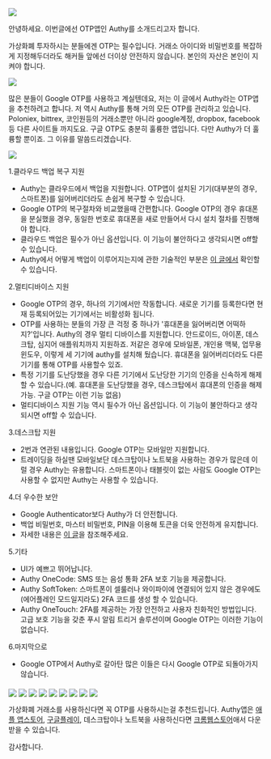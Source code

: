 ![](http://wersm.com/wp-content/uploads/2014/11/wersm-authy-authentification-password-app-657x360.png)

안녕하세요. 이번글에선 OTP앱인 Authy를 소개드리고자 합니다.

가상화폐 투자하시는 분들에겐 OTP는 필수입니다.
거래소 아이디와 비밀번호를 복잡하게 지정해두더라도 해커들 앞에선 더이상 안전하지 않습니다.
본인의 자산은 본인이 지켜야 합니다.

<img src="http://a5.mzstatic.com/us/r30/Purple71/v4/e3/04/38/e30438cd-bba2-88dc-963c-e3bed1a61068/screen696x696.jpeg" align="middle">

많은 분들이 Google OTP를 사용하고 계실텐데요, 저는 이 글에서 Authy라는 OTP앱을 추천하려고 합니다. 저 역시 Authy를 통해 거의 모든 OTP를 관리하고 있습니다. Poloniex, bittrex, 코인원등의 거래소뿐만 아니라 google계정, dropbox, facebook등 다른 사이트들 까지도요. 구글 OTP도 충분히 훌륭한 앱입니다. 다만 Authy가 더 훌륭할 뿐이죠. 그 이유를 말씀드리겠습니다.

<img src="https://authy.com/wp-content/uploads/2017-03-08_1233.png" align="middle">


1.클라우드 백업 복구 지원

-   Authy는 클라우드에서 백업을 지원합니다. OTP앱이 설치된 기기(대부분의 경우, 스마트폰)를 잃어버리더라도 손쉽게 복구할 수 있습니다.
-   Google OTP의 복구절차와 비교했을때 간편합니다. Google OTP의 경우 휴대폰을 분실했을 경우, 동일한 번호로 휴대폰을 새로 만들어서 다시 설치 절차를 진행해야 합니다.
-   클라우드 백업은 필수가 아닌 옵션입니다. 이 기능이 불안하다고 생각되시면 off할 수 있습니다.
-   Authy에서 어떻게 백업이 이루어지는지에 관한 기술적인 부분은 [이 글에서][authy] 확인할 수 있습니다.

2.멀티디바이스 지원
-   Google OTP의 경우, 하나의 기기에서만 작동합니다. 새로운 기기를 등록한다면 현재 등록되어있는 기기에서는 비활성화 됩니다.
-   OTP를 사용하는 분들의 가장 큰 걱정 중 하나가 '휴대폰을 잃어버리면 어떡하지?'입니다. Authy의 경우 멀티 디바이스를 지원합니다. 안드로이드, 아이폰, 데스크탑, 심지어 애플워치까지 지원하죠. 저같은 경우에 모바일폰, 개인용 맥북, 업무용 윈도우, 이렇게 세 기기에 authy를 설치해 뒀습니다. 휴대폰을 잃어버리더라도 다른 기기를 통해 OTP를 사용할수 있죠.
-   특정 기기를 도난당했을 경우 다른 기기에서 도난당한 기기의 인증을 신속하게 해제할 수 있습니다.(예. 휴대폰을 도난당했을 경우, 데스크탑에서 휴대폰의 인증을 해제 가능. 구글 OTP는 이런 기능 없음)
-   멀티디바이스 지원 기능 역시 필수가 아닌 옵션입니다. 이 기능이 불안하다고 생각되시면 off할 수 있습니다.

3.데스크탑 지원
-   2번과 연관된 내용입니다. Google OTP는 모바일만 지원합니다.
-   트레이딩을 하실땐 모바일보단 데스크탑이나 노트북을 사용하는 경우가 많은데 이럴 경우 Authy는 유용합니다. 스마트폰이나 태블릿이 없는 사람도 Google OTP는 사용할 수 없지만 Authy는 사용할 수 있습니다.

4.더 우수한 보안
-   Google Authenticator보다 Authy가 더 안전합니다.
-   백업 비밀번호, 마스터 비밀번호, PIN을 이용해 토큰을 더욱 안전하게 유지합니다.
-   자세한 내용은 [이 글][protection]을 참조해주세요.

5.기타
-   UI가 예쁘고 뛰어납니다.
-   Authy OneCode: SMS 또는 음성 통화 2FA 보호 기능을 제공합니다.
-   Authy SoftToken: 스마트폰이 셀룰러나 와이파이에 연결되어 있지 않은 경우에도(에어플레인 모드일지라도) 2FA 코드를 생성 할 수 있습니다.
-   Authy OneTouch: 2FA를 제공하는 가장 안전하고 사용자 친화적인 방법입니다. 고급 보호 기능을 갖춘 푸시 알림 트리거 솔루션이며 Google OTP는 이러한 기능이 없습니다.

6.마지막으로
-   Google OTP에서 Authy로 갈아탄 많은 이들은 다시 Google OTP로 되돌아가지 않습니다.

<img src="https://authy.com/wp-content/uploads/1.png" align="middle">
<img src="https://authy.com/wp-content/uploads/2-1.png" align="middle">
<img src="https://authy.com/wp-content/uploads/3.png" align="middle">
<img src="https://authy.com/wp-content/uploads/5.png" align="middle">
<img src="https://authy.com/wp-content/uploads/6.png" align="middle">
<img src="https://authy.com/wp-content/uploads/8.png" align="middle">
<img src="https://authy.com/wp-content/uploads/9.png" align="middle">
<img src="https://authy.com/wp-content/uploads/10.png" align="middle">
<img src="https://authy.com/wp-content/uploads/2017-03-08_1151.png" align="middle">





가상화폐 거래소를 사용하신다면 꼭 OTP를 사용하시는걸 추천드립니다. Authy앱은 [애플 앱스토어][ios], [구글플레이][googleplay], 데스크탑이나 노트북을 사용하신다면 [크롬웹스토어][chromewebstore]애서 다운받을 수 있습니다.

감사합니다.



[authy]: https://authy.com/blog/how-the-authy-two-factor-backups-work/
[protection]: https://support.twilio.com/hc/en-us/articles/223134967-Backups-password-Master-password-and-PIN-protection-for-Authy

[ios]: https://itunes.apple.com/us/app/authy/id494168017
[googleplay]: https://play.google.com/store/apps/details?id=com.authy.authy
[chromewebstore]: https://chrome.google.com/webstore/detail/authy/gaedmjdfmmahhbjefcbgaolhhanlaolb?hl=en
